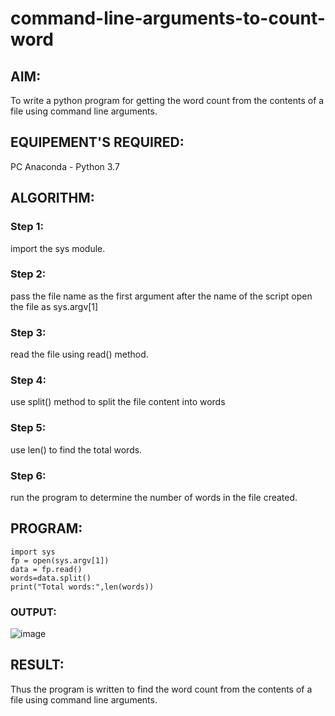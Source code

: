 # command-line-arguments-to-count-word
## AIM:
To write a python program for getting the word count from the contents of a file using command line arguments.
## EQUIPEMENT'S REQUIRED: 
PC
Anaconda - Python 3.7
## ALGORITHM: 
### Step 1:
import the sys module.
### Step 2: 
 pass the file name as the first argument after the name of the script open the file as sys.argv[1]
### Step 3: 
read the file using read() method.
### Step 4:  
use split() method to split the file content into words
### Step 5: 
use len() to find the total words.
### Step 6: 
run the program to determine the number of words in the file created.
## PROGRAM:
```
import sys
fp = open(sys.argv[1])
data = fp.read()
words=data.split()
print("Total words:",len(words))
```
### OUTPUT:
![image](https://github.com/BHARATHNATRAJAN/command-line-arguments-to-count-word/assets/147473529/d6ab4a3f-a82c-4c6b-a820-f2f9b8cfb1fe)



## RESULT:
Thus the program is written to find the word count from the contents of a file using command line arguments.
